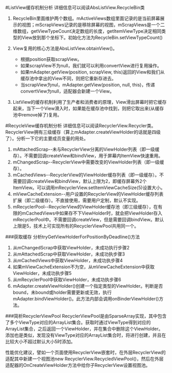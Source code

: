 #ListView缓存机制分析
详细信息可以阅读AbsListView.RecycleBin类

1. RecycleBin里面维护两个数组。mActiveViews数组里面记录的是当前屏幕展示的视图；mScrapViews记录的是移除屏幕的视图，mScrapViews是一个二维数组，getViewTypeCount决定数组的长度，getItemViewType决定相同类型的View放到那个坐标下。初始化方法为RecycleBin.setViewTypeCount()
2. View复用的核心方法是AbsListView.obtainView()。
   * 根据position获取scrapView。
   * 如果scrapView不为null，我们就可以利用convertView进行复用操作。
   * 如果mAdapter.getView(position, scrapView, this)返回的View和我们从缓存池中拿出的View不同，则把它重新存进去。
   * 当scrapView为nul，mAdapter.getView(position, null, this)，传递convertView为null，适配器会新建一个View。

3. ListView的缓存机制利用了生产者和消费者的原理，View滑出屏幕时把它缓存起来，当下一个View滑入时，如果能在缓存池中找到，则把它取出来(从缓存池中remove掉了)复用。

#RecycleView缓存机制分析
详细信息可以阅读RecyclerView.Recycler类。RecyclerView拥有三级缓存（算上mAdapter.createViewHolder的话就是四级了）。分析一下它的主要成员变量的用处。

1. mAttachedScrap--未与RecyclerView分离的ViewHolder列表（即一级缓存）。不需要回调createView和bindView，用于屏幕内ItemView快速重用。
2. mChangedScrap--RecyclerView中需要改变的ViewHolder列表（即一级缓存）。
3. mCachedViews--RecyclerView的ViewHolder缓存列表（即一级缓存）。不需要回调createView和bindView，默认上限为2，即缓存屏幕外2个ItemView。可以调用mRecyclerView.setItemViewCacheSize(5)设置大小。
4. mViewCacheExtension--用户设置的RecyclerView的ViewHolder缓存列表扩展（即二级缓存）。不直接使用，需要用户定制，默认不实现。
5. mRecyclerPool--RecyclerView的ViewHolder缓存池（即三级缓存），在有限的mCachedViews中如果存不下ViewHolder时，就会把ViewHolder存入mRecyclerPool中。不需要回调createView，但是需要回调bindView。默认上限是5，技术上可实现所有的RecyclerViewPool共用同一个。

###获取缓存
分析tryGetViewHolderForPositionByDeadline()方法

1. 从mChangedScrap中获取ViewHolder，未成功执行步骤2
2. 从mAttachedScrap中获取ViewHolder，未成功执步骤3
3. 从mCachedViews中获取ViewHolder，未成功执步骤4
4. 如果mViewCacheExtension不为空，从mViewCacheExtension中获取ViewHolder，未成功执步骤5
5. 从mRecyclerPool中获取ViewHolder，未成功执步骤6
6. mAdapter.createViewHolder()创建一个指定类型的ViewHolder。判断是否bound，未bound或holder需要更新或无效，执行mAdapter.bindViewHolder()。此方法内部会调用onBinderViewHolder()方法。

###简析RecyclerViewPool
RecyclerViewPool是由SparseArray实现，其中包含了多个ViewType对应的ArrayList集合。获取时通过ViewType得到对应的ArrayList集合，之后返回一个ViewHolder，并在集合中删除这个ViewHolder。添加也是类似，发现没有ViewType对应的ArrayList集合时，将进行创建，并且在比较大小不超过默认大小5时添加。

性能优化建议，譬如一个页面使用RecyclerView嵌套时，在外层RecyclerView的适配其中新建一个视图池new RecyclerView.RecycledViewPool()，然后在外层适配器的OnCreateViewHolder方法中给你子RecyclerView设置视图池。